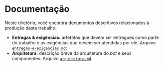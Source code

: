 # Documentação

Neste diretório, você encontra documentos descritivos relacionados à produção deste trabalho.

- **Entregas & exigências:** artefatos que devem ser entregues como parte do trabalho e as exigências que devem ser atendidas por ele. Arquivo [`entregas-e-exigencias.md`](./entregas-e-exigencias.md);
- **Arquitetura:** descrição breve da arquitetura do _bot_ e seus componentes. Arquivo [`arquitetura.md`](./arquitetura.md).
